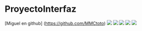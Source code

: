 # ProyectoInterfaz
[Miguel en github] (https://github.com/MMCtoto)
![](img/invitado.png)
![](img/log_in.png)
![](img/main.png)
![](img/sign_up.png)
![](img/splash.png)

